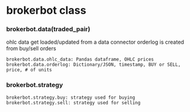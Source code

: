 # brokerbot class

### brokerbot.data(traded_pair)

ohlc data get loaded/updated from a data connector
orderlog is created from buy/sell orders

    brokerbot.data.ohlc_data: Pandas dataframe, OHLC prices
    brokerbot.data.orderlog: Dictionary/JSON, timestamp, BUY or SELL, price, # of units

### brokerbot.strategy


    brokerbot.strategy.buy: strategy used for buying
    brokerbot.strategy.sell: strategy used for selling

